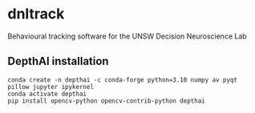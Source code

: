 # dnltrack
Behavioural tracking software for the UNSW Decision Neuroscience Lab

## DepthAI installation

```
conda create -n depthai -c conda-forge python=3.10 numpy av pyqt pillow jupyter ipykernel
conda activate depthai
pip install opencv-python opencv-contrib-python depthai
```